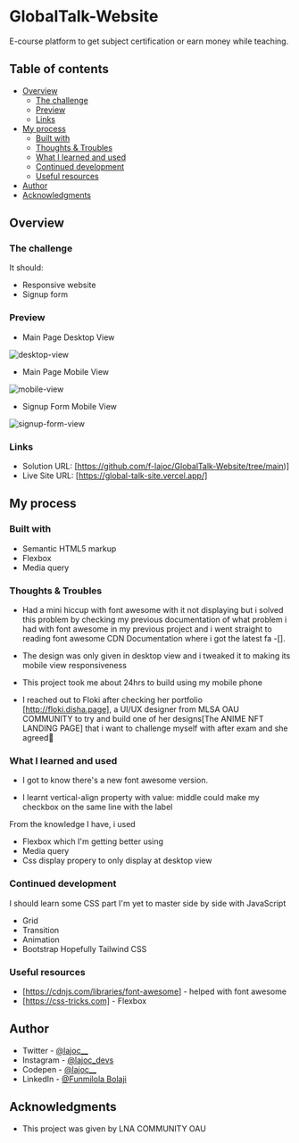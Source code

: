 # GlobalTalk-Website
E-course platform to get subject certification or earn money while teaching.

## Table of contents

- [Overview](#overview)
  - [The challenge](#the-challenge)
  - [Preview](#preview)
  - [Links](#links)
- [My process](#my-process)
  - [Built with](#built-with)
  - [Thoughts & Troubles](#thoughts-&-troubles)
  - [What I learned and used](#what-i-learned-and-used)
  - [Continued development](#continued-development)
  - [Useful resources](#useful-resources)
- [Author](#author)
- [Acknowledgments](#acknowledgments)

## Overview

### The challenge

It should:

- Responsive website
- Signup form

### Preview 
- Main Page Desktop View

![desktop-view](https://github.com/f-lajoc/GlobalTalk-Website/assets/104025961/53cdae1d-a3d1-49a8-bd59-5266d72a1a9e)
- Main Page Mobile View

![mobile-view](https://github.com/f-lajoc/GlobalTalk-Website/assets/104025961/20571b54-321f-4844-b5e0-4a5c9d541a34)
- Signup Form Mobile View

![signup-form-view](https://github.com/f-lajoc/GlobalTalk-Website/assets/104025961/cf0b4c6d-8dfe-4546-bfa7-13c6befe799e)



### Links

- Solution URL: [https://github.com/f-lajoc/GlobalTalk-Website/tree/main)] 
- Live Site URL: [https://global-talk-site.vercel.app/]

## My process

### Built with

- Semantic HTML5 markup
- Flexbox
- Media query

### Thoughts & Troubles

- Had a mini hiccup with font awesome with it not displaying but i solved this problem by checking my previous documentation of what problem i had with font awesome in my previous project and i went straight to reading font awesome CDN Documentation where i got the latest fa -[<link rel="stylesheet" href="https://cdnjs.cloudflare.com/ajax/libs/font-awesome/6.4.0/css/all.min.css" integrity="sha512-iecdLmaskl7CVkqkXNQ/ZH/XLlvWZOJyj7Yy7tcenmpD1ypASozpmT/E0iPtmFIB46ZmdtAc9eNBvH0H/ZpiBw==" crossorigin="anonymous" referrerpolicy="no-referrer" />].

- The design was only given in desktop view and i tweaked it to making its mobile view responsiveness 

- This project took me about 24hrs to build using my mobile phone

- I reached out to Floki after checking her portfolio [http://floki.disha.page], a UI/UX designer from MLSA OAU COMMUNITY to try and build one of her designs[The ANIME NFT LANDING PAGE] that i want to challenge myself with after exam and she agreed🤸

### What I learned and used

- I got to know there's a new font awesome version.

- I learnt vertical-align property with value: middle could make my checkbox on the same line with the label

From the knowledge I have, i used

- Flexbox which I'm getting better using
- Media query
- Css display propery to only display at desktop view 

### Continued development

I should learn some CSS part I'm yet to master side by side with JavaScript 
- Grid
- Transition
- Animation
- Bootstrap 
Hopefully Tailwind CSS

### Useful resources
- [https://cdnjs.com/libraries/font-awesome] -
 helped with font awesome
- [https://css-tricks.com] - Flexbox

## Author

- Twitter - [@lajoc__](https://www.twitter.com/lajoc__)
- Instagram - [@lajoc_devs](https://www.instagram.com/lajoc_devs)
- Codepen - [@lajoc__](https://codepen.io/lajoc__/pen/bGvYWjR)
- LinkedIn - [@Funmilola Bolaji](https://www.linkedin.com/in/funmilola-b-b4044b13b)
## Acknowledgments
- This project was given by LNA COMMUNITY OAU



